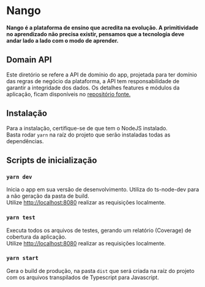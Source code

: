 # Nango

**Nango é a plataforma de ensino que acredita na evolução. A primitividade no aprendizado não precisa existir, pensamos que a tecnologia deve andar lado a lado com o modo de aprender.**

## Domain API

Este diretório se refere a API de domínio do app, projetada para ter domínio das regras de negócio da plataforma, a API tem responsabilidade de garantir a integridade dos dados. Os detalhes features e módulos da aplicação, ficam disponíveis no [repositório fonte.](https://github.com/gabrielsantinii/nango)


## Instalação

Para a instalação, certifique-se de que tem o NodeJS instalado.\
Basta rodar `yarn` na raíz do projeto que serão instaladas todas as dependências.

## Scripts de inicialização

### `yarn dev`

Inicia o app em sua versão de desenvolvimento. Utiliza do ts-node-dev para a não geração da pasta de build.\
Utilize [http://localhost:8080](http://localhost:8080) realizar as requisições localmente.

### `yarn test`

Executa todos os arquivos de testes, gerando um relatório (Coverage) de cobertura da aplicação.\
Utilize [http://localhost:8080](http://localhost: ) realizar as requisições localmente.

### `yarn start`

Gera o build de produção, na pasta `dist` que será criada na raíz do projeto com os arquivos transpilados de Typescript para Javascript.
